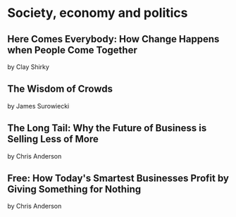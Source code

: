 # Society, economy and politics

## Here Comes Everybody: How Change Happens when People Come Together
by Clay Shirky

## The Wisdom of Crowds
by James Surowiecki

## The Long Tail: Why the Future of Business is Selling Less of More
by Chris Anderson

## Free: How Today's Smartest Businesses Profit by Giving Something for Nothing
by Chris Anderson 